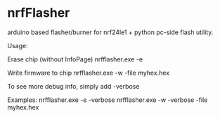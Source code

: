 nrfFlasher
==========

arduino based flasher/burner for nrf24le1 + python pc-side flash utility.

Usage:

Erase chip (without InfoPage)
nrfflasher.exe -e

Write firmware to chip
nrfflasher.exe -w -file myhex.hex


To see more debug info, simply add 
-verbose 

Examples:
nrfflasher.exe -e -verbose
nrfflasher.exe -w -verbose -file myhex.hex
